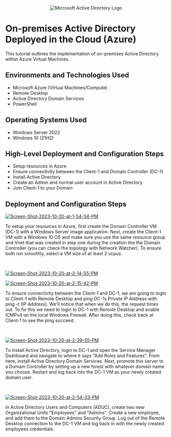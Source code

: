 <p align="center">
<img src="https://i.imgur.com/pU5A58S.png" alt="Microsoft Active Directory Logo"/>
</p>

<h1>On-premises Active Directory Deployed in the Cloud (Azure)</h1>
This tutorial outlines the implementation of on-premises Active Directory within Azure Virtual Machines.<br />

<h2>Environments and Technologies Used</h2>

- Microsoft Azure (Virtual Machines/Compute)
- Remote Desktop
- Active Directory Domain Services
- PowerShell

<h2>Operating Systems Used </h2>

- Windows Server 2022
- Windows 10 (21H2)

<h2>High-Level Deployment and Configuration Steps</h2>

- Setup resources in Azure
- Ensure connectivity between the Client-1 and Domain Controller (DC-1)
- Install Active Directory
- Create an Admin and normal user account in Active Directory
- Join Client-1 to your Domain

<h2>Deployment and Configuration Steps</h2>

<p>
<a href="https://ibb.co/Twgtv8h"><img src="https://i.ibb.co/51RLM8c/Screen-Shot-2023-10-20-at-1-54-54-PM.png" alt="Screen-Shot-2023-10-20-at-1-54-54-PM" border="0" /></a>
</p>
<p>
To setup your resources in Azure, first create the Domain Controller VM (DC-1) with a Windows Server image application. Next, create the Client-1 VM with a Windows 10 OS and make sure you use the same resource group and Vnet that was created in step one during the creation the the Domain Controller (you can check the topology with Network Watcher). To ensure both run smoothly, select a VM size of at least 2 vcpus.
</p>
<br />

<p>
<a href="https://ibb.co/99g0VBY"><img src="https://i.ibb.co/fYFWnZ0/Screen-Shot-2023-10-20-at-2-14-55-PM.png" alt="Screen-Shot-2023-10-20-at-2-14-55-PM" border="0" /></a>
</p>

<p>
<a href="https://ibb.co/B2yK6PD"><img src="https://i.ibb.co/RT346Sn/Screen-Shot-2023-10-20-at-2-15-42-PM.png" alt="Screen-Shot-2023-10-20-at-2-15-42-PM" border="0" /></a>
</p>

<p>
To ensure connectivity between the Client-1 and DC-1, we are going to login to Client-1 with Remote Desktop and ping DC-1s Private IP Address with ping -t (IP Address). We'll notice that when we do this, the request times out. To fix this we need to login to DC-1 with Remote Desktop and enable ICMPv4 on the local Windows Firewall. After doing this, check back at Client-1 to see the ping succeed.
</p>
<br />

<p>
<a href="https://ibb.co/VSYngs1"><img src="https://i.ibb.co/T8Mj4sf/Screen-Shot-2023-10-20-at-2-39-55-PM.png" alt="Screen-Shot-2023-10-20-at-2-39-55-PM" border="0" /></a>
</p>
<p>
To install Active Directory, login to DC-1 and open the Service Manager Dashboard and navigate to where it says "Add Roles and Features". From here, install Active Directory Domain Services. Next, promote this server to a Domain Controller by setting up a new forest with whatever domain name you choose. Restart and log back into the DC-1 VM as your newly created domain user.
</p>
<br />

<p>
<a href="https://ibb.co/89dJ0CX"><img src="https://i.ibb.co/njnTbGR/Screen-Shot-2023-10-20-at-2-54-33-PM.png" alt="Screen-Shot-2023-10-20-at-2-54-33-PM" border="0" /></a>
</p>
<p>
In Active Directory Users and Computers (ADUC), create two new Organizational Units "Employees" and "Admins". Create a new employee, and add them to the Domain Admins Security Group. Log out of the Remote Desktop connection to the DC-1 VM and log back in with the newly created employees credentials.
</p>
